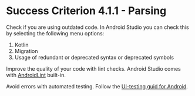 # Success Criterion 4.1.1 - Parsing

Check if you are using outdated code. In Android Studio you can check this by selecting the following menu options:

1. Kotlin
2. Migration
3. Usage of redundant or deprecated syntax or deprecated symbols

Improve the quality of your code with lint checks. Android Studio comes with [AndroidLint](https://developer.android.com/studio/write/lint) built-in.

Avoid errors with automated testing. Follow the [UI-testing guid for Android](https://developer.android.com/training/testing/ui-testing).
